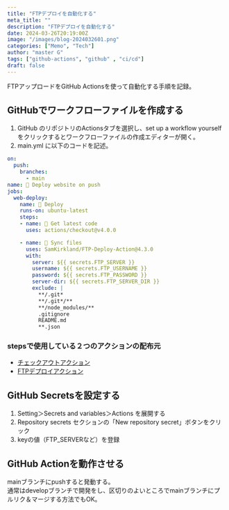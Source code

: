 ```yaml
---
title: "FTPデプロイを自動化する"
meta_title: ""
description: "FTPデプロイを自動化する"
date: 2024-03-26T20:19:00Z
image: "/images/blog-2024032601.png"
categories: ["Memo", "Tech"]
author: "master G"
tags: ["github-actions", "github" , "ci/cd"]
draft: false
---
```


FTPアップロードをGitHub Actionsを使って自動化する手順を記録。

## GitHubでワークフローファイルを作成する

1. GitHub のリポジトリのActionsタブを選択し、set up a workflow yourself をクリックするとワークフローファイルの作成エディターが開く。
2. main.yml に以下のコードを記述。

```yml
on:
  push:
    branches:
      - main
name: 🚀 Deploy website on push
jobs:
  web-deploy:
    name: 🎉 Deploy
    runs-on: ubuntu-latest
    steps:
    - name: 🚚 Get latest code
      uses: actions/checkout@v4.0.0

    - name: 📂 Sync files
      uses: SamKirkland/FTP-Deploy-Action@4.3.0
      with:
        server: ${{ secrets.FTP_SERVER }}
        username: ${{ secrets.FTP_USERNAME }}
        password: ${{ secrets.FTP_PASSWORD }}
        server-dir: ${{ secrets.FTP_SERVER_DIR }}
        exclude: |
          **/.git*
          **/.git*/**
          **/node_modules/**
          .gitignore
          README.md
          **.json
```
### stepsで使用している２つのアクションの配布元

- [チェックアウトアクション](https://github.com/actions/checkout)
- [FTPデプロイアクション](https://github.com/SamKirkland/FTP-Deploy-Action)



## GitHub Secretsを設定する

1. Setting＞Secrets and variables＞Actions を展開する
2. Repository secrets セクションの「New repository secret」ボタンをクリック
3. keyの値（FTP_SERVERなど）を登録

## GitHub Actionを動作させる

mainブランチにpushすると発動する。  
通常はdevelopブランチで開発をし、区切りのよいところでmainブランチにプルリク＆マージする方法でもOK。
